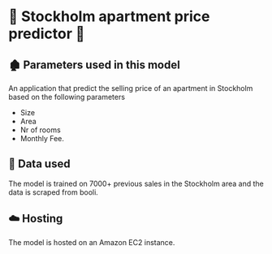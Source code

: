 # 🏡 Stockholm apartment price predictor 🏡

## 🏚 Parameters used in this model
An application that predict the selling price of an apartment in Stockholm based on the following parameters
- Size
- Area
- Nr of rooms
- Monthly Fee.

## 💾 Data used
The model is trained on 7000+ previous sales in the Stockholm area and the data is scraped from booli. 

## ☁️ Hosting
The model is hosted on an Amazon EC2 instance.
